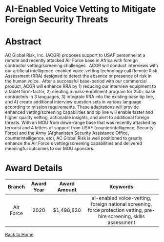 
AI-Enabled Voice Vetting to Mitigate Foreign Security Threats
=============================================================

# Abstract


AC Global Risk, Inc. (ACGR) proposes support to USAF personnel at a remote and recently attacked Air Force base in Africa with foreign contractor vetting/screening challenges.  ACGR will conduct interviews with our artificial intelligence-enabled voice-vetting technology call Remote Risk Assessment (RRA) designed to detect the absence or presence of risk in the human voice.  After a successful base-period with our commercial product, ACGR will enhance RRA by 1) reducing our interview equipment to a tablet form-factor, 2) creating a mass-enrollment program for 250+ base contractors in 3 languages, 3) integrate RRA into the existing base tip line, and 4) create additional interview question sets in various language according to mission requirements. These adaptations will provide enhanced vetting/screening capabilities and tip line will enable faster and higher quality vetting, actionable insights, and alert to additional foreign threats. With an MOU from down-range base that was recently attacked by terrorist and 4 letters of support from USAF (counterintelligence, Security Force) and the Army (Afghanistan Security Assistance Office, counterintelligence, etc), AC Global Risk is well positioned to greatly enhance the Air Force's vetting/screening capabilities and delivered meaningful outcomes to our MOU sponsors.  

# Award Details

|Branch|Award Year|Award Amount|Keywords|
| :---: | :---: | :---: | :---: |
|Air Force|2020|$1,498,820|ai-enabled voice-vetting, foreign national screening, force protection vetting, pre-hire screening, skills assessment|
  
  


[Back to Home](https://github.com/chrischow/dod_sbir_awards/Reports/DJ/#1643)